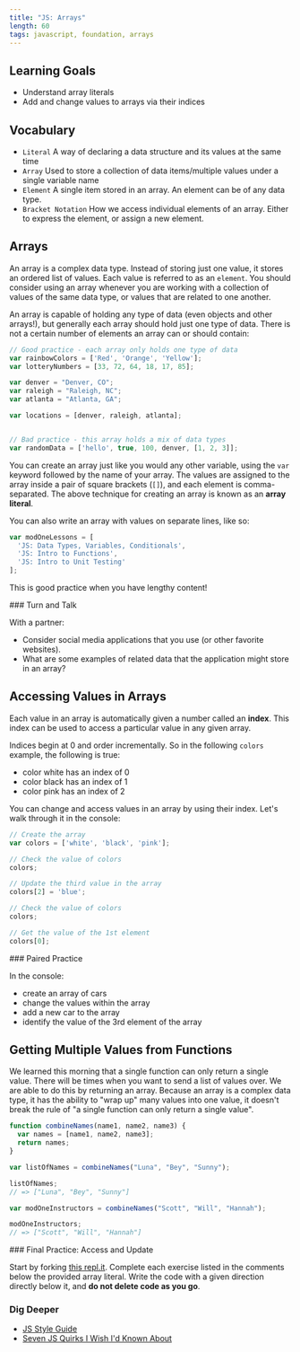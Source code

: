 ```yaml
---
title: "JS: Arrays"
length: 60
tags: javascript, foundation, arrays
---
```


## Learning Goals

* Understand array literals  
* Add and change values to arrays via their indices  

## Vocabulary

- `Literal`  A way of declaring a data structure and its values at the same time
- `Array` Used to store a collection of data items/multiple values under a single variable name
- `Element` A single item stored in an array. An element can be of any data type.
- `Bracket Notation` How we access individual elements of an array. Either to
  express the element, or assign a new element.

## Arrays

An array is a complex data type. Instead of storing just one value, it stores an ordered list of values. Each value is referred to as an `element`. You should consider using an array whenever you are working with a collection of values of the same data type, or values that are related to one another. 

An array is capable of holding any type of data (even objects and other arrays!), but generally each array should hold just one type of data. There is not a certain number of elements an array can or should contain:

```js
// Good practice - each array only holds one type of data
var rainbowColors = ['Red', 'Orange', 'Yellow']; 
var lotteryNumbers = [33, 72, 64, 18, 17, 85];

var denver = "Denver, CO";
var raleigh = "Raleigh, NC";
var atlanta = "Atlanta, GA";

var locations = [denver, raleigh, atlanta];


// Bad practice - this array holds a mix of data types
var randomData = ['hello', true, 100, denver, [1, 2, 3]];
```
You can create an array just like you would any other variable, using the `var` keyword followed by the name of your array. The values are assigned to the array inside a pair of square brackets (`[]`), and each element is comma-separated. The above technique for creating an array is known as an **array literal**. 

You can also write an array with values on separate lines, like so:

```javascript
var modOneLessons = [
  'JS: Data Types, Variables, Conditionals',
  'JS: Intro to Functions',
  'JS: Intro to Unit Testing'
];
```
This is good practice when you have lengthy content!

<section class="call-to-action">
### Turn and Talk

With a partner:  
- Consider social media applications that you use (or other favorite websites).
- What are some examples of related data that the application might store in an array?
</section>

## Accessing Values in Arrays

Each value in an array is automatically given a number called an **index**. This index can be used to access a particular value in any given array.

Indices begin at 0 and order incrementally. So in the following `colors` example, the following is true:

- color white has an index of 0
- color black has an index of 1
- color pink has an index of 2

You can change and access values in an array by using their index. Let's walk through it in the console:

```javascript
// Create the array
var colors = ['white', 'black', 'pink'];

// Check the value of colors
colors;

// Update the third value in the array
colors[2] = 'blue';

// Check the value of colors
colors;

// Get the value of the 1st element
colors[0];
```

<section class="call-to-action">
### Paired Practice

In the console:  
- create an array of cars
- change the values within the array
- add a new car to the array
- identify the value of the 3rd element of the array
</section>

## Getting Multiple Values from Functions

We learned this morning that a single function can only return a single value. There will be times when you want to send a list of values over. We are able to do this by returning an array. Because an array is a complex data type, it has the ability to "wrap up" many values into one value, it doesn't break the rule of "a single function can only return a single value".

```javascript
function combineNames(name1, name2, name3) {
  var names = [name1, name2, name3];
  return names;
}

var listOfNames = combineNames("Luna", "Bey", "Sunny");

listOfNames;
// => ["Luna", "Bey", "Sunny"]

var modOneInstructors = combineNames("Scott", "Will", "Hannah");

modOneInstructors;
// => ["Scott", "Will", "Hannah"]

```

<section class="call-to-action">
### Final Practice: Access and Update

Start by forking [this repl.it](https://repl.it/@HannahHudson/IntroArrayPractice). Complete each exercise listed in the comments below the provided array literal. Write the code with a given direction directly below it, and **do not delete code as you go**.
</section>

### Dig Deeper

* [JS Style Guide](https://github.com/turingschool-examples/javascript)
* [Seven JS Quirks I Wish I'd Known About](http://developer.telerik.com/featured/seven-javascript-quirks-i-wish-id-known-about/#expdec)  
